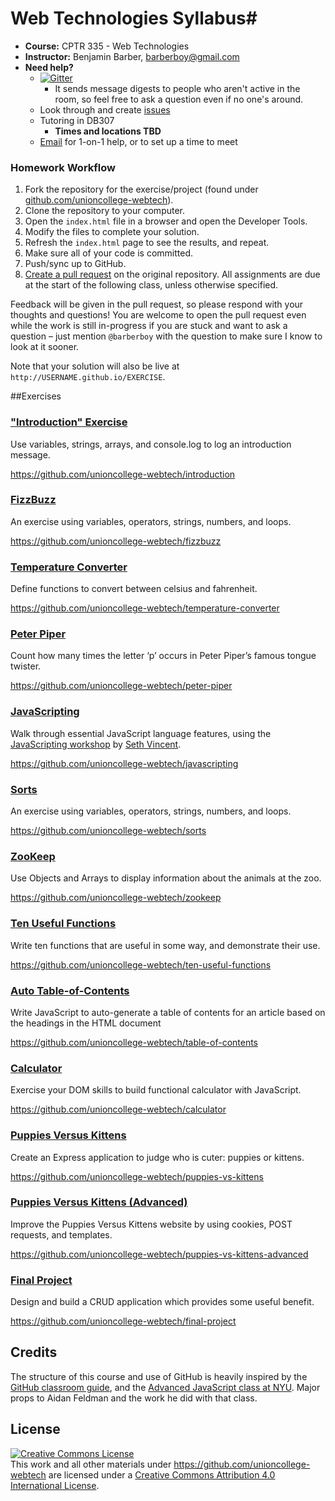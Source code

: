 # Web Technologies Syllabus#

* **Course:** CPTR 335 - Web Technologies
* **Instructor:** Benjamin Barber, [barberboy@gmail.com](mailto:barberboy@gmail.com)
* **Need help?**
    * [![Gitter](https://badges.gitter.im/Join%20Chat.svg)](https://gitter.im/unioncollege-webtech)
        * It sends message digests to people who aren't active in the room, so feel free to ask a question even if no one's around.
    * Look through and create [issues](https://github.com/unioncollege-webtech/syllabus/issues)
    * Tutoring in DB307
      - **Times and locations TBD**
   * [Email](mailto:barberboy@gmail.com) for 1-on-1 help, or to set up a time to meet

### Homework Workflow

1. Fork the repository for the exercise/project (found under [github.com/unioncollege-webtech](https://github.com/unioncollege-webtech)).
1. Clone the repository to your computer.
1. Open the `index.html` file in a browser and open the Developer Tools.
1. Modify the files to complete your solution.
1. Refresh the `index.html` page to see the results, and repeat.
1. Make sure all of your code is committed.
1. Push/sync up to GitHub.
1. [Create a pull request](https://help.github.com/articles/creating-a-pull-request) on the original repository. All assignments are due at the start of the following class, unless otherwise specified.

Feedback will be given in the pull request, so please respond with your thoughts and questions! You are welcome to open the pull request even while the work is still in-progress if you are stuck and want to ask a question – just mention `@barberboy` with the question to make sure I know to look at it sooner.

Note that your solution will also be live at `http://USERNAME.github.io/EXERCISE`.

##Exercises

### ["Introduction" Exercise](https://github.com/unioncollege-webtech/introduction)

Use variables, strings, arrays, and console.log to log an introduction message.

https://github.com/unioncollege-webtech/introduction


### [FizzBuzz](https://github.com/unioncollege-webtech/fizzbuzz)

An exercise using variables, operators, strings, numbers, and loops.

https://github.com/unioncollege-webtech/fizzbuzz


### [Temperature Converter](https://github.com/unioncollege-webtech/temperature-converter)

Define functions to convert between celsius and fahrenheit.

https://github.com/unioncollege-webtech/temperature-converter


### [Peter Piper](https://github.com/unioncollege-webtech/peter-piper)

Count how many times the letter ‘p’ occurs in Peter Piper’s famous tongue twister.

https://github.com/unioncollege-webtech/peter-piper


### [JavaScripting](https://github.com/unioncollege-webtech/javascripting)

Walk through essential JavaScript language features, using the [JavaScripting workshop](https://github.com/sethvincent/javascripting) by [Seth Vincent](https://github.com/sethvincent).

https://github.com/unioncollege-webtech/javascripting


### [Sorts](https://github.com/unioncollege-webtech/sorts)

An exercise using variables, operators, strings, numbers, and loops.

https://github.com/unioncollege-webtech/sorts


### [ZooKeep](https://github.com/unioncollege-webtech/zookeep)

Use Objects and Arrays to display information about the animals at the zoo.

https://github.com/unioncollege-webtech/zookeep


### [Ten Useful Functions](https://github.com/unioncollege-webtech/ten-useful-functions)

Write ten functions that are useful in some way, and demonstrate their use.

https://github.com/unioncollege-webtech/ten-useful-functions


### [Auto Table-of-Contents](https://github.com/unioncollege-webtech/table-of-contents)

Write JavaScript to auto-generate a table of contents for an article based on the headings in the HTML document

https://github.com/unioncollege-webtech/table-of-contents


### [Calculator](https://github.com/unioncollege-webtech/calculator)

Exercise your DOM skills to build functional calculator with JavaScript.

https://github.com/unioncollege-webtech/calculator


### [Puppies Versus Kittens](https://github.com/unioncollege-webtech/puppies-vs-kittens)

Create an Express application to judge who is cuter: puppies or kittens.

https://github.com/unioncollege-webtech/puppies-vs-kittens


### [Puppies Versus Kittens (Advanced)](https://github.com/unioncollege-webtech/puppies-vs-kittens-advanced)

Improve the Puppies Versus Kittens website by using cookies, POST requests, and templates.

https://github.com/unioncollege-webtech/puppies-vs-kittens-advanced


### [Final Project](https://github.com/unioncollege-webtech/final-project)

Design and build a CRUD application which provides some useful benefit.

https://github.com/unioncollege-webtech/final-project


## Credits

The structure of this course and use of GitHub is heavily inspired by the [GitHub classroom guide](https://education.github.com/guide), and the [Advanced JavaScript class at NYU](https://github.com/advanced-js/syllabus). Major props to Aidan Feldman and the work he did with that class.

## License

<a rel="license" href="http://creativecommons.org/licenses/by/4.0/"><img alt="Creative Commons License" style="border-width:0" src="https://i.creativecommons.org/l/by/4.0/88x31.png" /></a><br />This <span xmlns:dct="http://purl.org/dc/terms/" href="http://purl.org/dc/dcmitype/Text" rel="dct:type">work</span> and all other materials under https://github.com/unioncollege-webtech are licensed under a <a rel="license" href="http://creativecommons.org/licenses/by/4.0/">Creative Commons Attribution 4.0 International License</a>.
